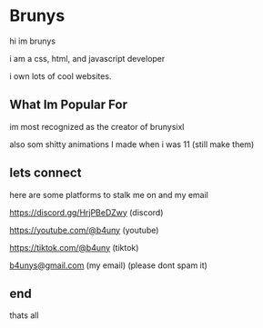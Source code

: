 # Brunys
hi im brunys

i am a css, html, and javascript developer

i own lots of cool websites.

## What Im Popular For

im most recognized as the creator of brunysixl

also som shitty animations I made when i was 11 
(still make them)

## lets connect
here are some platforms to stalk me on and my email

https://discord.gg/HrjPBeDZwy (discord)

https://youtube.com/@b4uny (youtube)

https://tiktok.com/@b4uny (tiktok)

b4unys@gmail.com (my email) (please dont spam it)

## end
thats all
